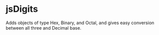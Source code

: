 # jsDigits
Adds objects of type Hex, Binary, and Octal, and gives easy conversion between all three and Decimal base.
